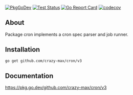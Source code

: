 [![PkgGoDev](https://img.shields.io/badge/go.dev-docs-007d9c?logo=go&logoColor=white&style=flat-square)](https://pkg.go.dev/github.com/crazy-max/cron/v3)
[![Test Status](https://img.shields.io/github/actions/workflow/status/crazy-max/cron/test.yml?branch=master&label=test&logo=github&style=flat-square)](https://github.com/crazy-max/cron/actions?query=workflow%3Atest)
[![Go Report Card](https://goreportcard.com/badge/github.com/crazy-max/cron/v3)](https://goreportcard.com/report/github.com/crazy-max/cron/v3)
[![codecov](https://img.shields.io/codecov/c/github/crazy-max/cron?logo=codecov&style=flat-square)](https://codecov.io/gh/crazy-max/cron)

## About

Package cron implements a cron spec parser and job runner.

## Installation

```bash
go get github.com/crazy-max/cron/v3
```

## Documentation

https://pkg.go.dev/github.com/crazy-max/cron/v3

